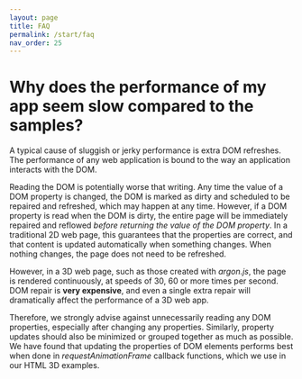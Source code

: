 ```yaml
---
layout: page
title: FAQ
permalink: /start/faq
nav_order: 25
---
```


# Why does the performance of my app seem slow compared to the samples? 

A typical cause of sluggish or jerky performance is extra DOM refreshes. The performance of any web application is bound to the way an application interacts with the DOM. 

Reading the DOM is potentially worse that writing. Any time the value of a DOM property is changed, the DOM is marked as dirty and scheduled to be repaired and refreshed, which may happen at any time.  However, if a DOM property is read when the DOM is dirty, the entire page will be immediately repaired and reflowed *before returning the value of the DOM property*. In a traditional 2D web page, this  guarantees that the properties are correct, and that content is updated automatically when something changes. When nothing changes, the page does not need to be refreshed.

However, in a 3D web page, such as those created with *argon.js*, the page is rendered continuously, at speeds of 30, 60 or more times per second.  DOM repair is **very expensive**, and even a single extra repair will dramatically affect the performance of a 3D web app.

Therefore, we strongly advise against unnecessarily reading any DOM properties, especially after changing any properties.  Similarly, property updates should also be minimized or grouped together as much as possible. We have found that updating the properties of DOM elements performs best when done in *requestAnimationFrame* callback functions, which we use in our HTML 3D examples.